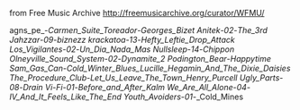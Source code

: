 from Free Music Archive
http://freemusicarchive.org/curator/WFMU/

agns_pe_-_Carmen_Suite_Toreador_-_Georges_Bizet
Anitek_-_02_-_The_3rd
Jahzzar_-_09_-_biznezz
krackatoa_-_13_-_Hefty_Leftie_Drop_Attack
Los_Vigilantes_-_02_-_Un_Dia_Nada_Mas
Nullsleep_-_14_-_Chippon
Olneyville_Sound_System_-_02_-_Dynamite_2
Podington_Bear_-_Happytime
Sam_Gas_Can_-_Cold_Winter_Blues_Lucille_Hegamin_And_The_Dixie_Daisies
The_Procedure_Club_-_Let_Us_Leave_The_Town_Henry_Purcell
Ugly_Parts_-_08_-_Drain
Vi-Fi_-_01_-_Before_and_After_Kalm
We_Are_All_Alone_-_04_-_IV_And_It_Feels_Like_The_End
Youth_Avoiders_-_01_-_Cold_Mines